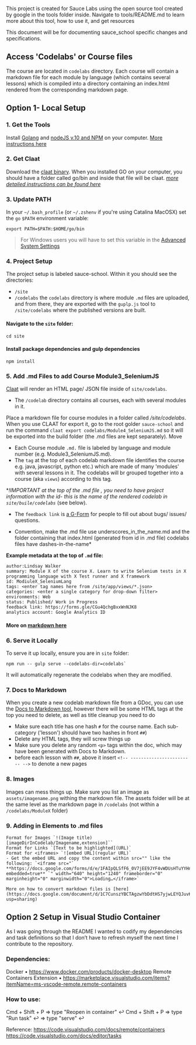 This project is created for Sauce Labs using the open source tool created by google in the tools folder inside.
Navigate to tools/README.md to learn more about this tool, how to use it, and get resources

This document will be for documenting sauce_school specific changes and specifications.
<!-- -->

## Access 'Codelabs' or Course files
The course are located in `codelabs` directory. Each course will contain a markdown file for each module by language (which contains several lessons) which is compiled into a directory containing an index.html rendered from the corresponding markdown page.

## Option 1- Local Setup
### 1. Get the Tools
 Install [Golang](https://golang.org/dl/) and [nodeJS v.10 and NPM](https://nodejs.org/en/download/) on your computer. [More instructions here](https://medium.com/@zarinlo/publish-technical-tutorials-in-google-codelab-format-b07ef76972cd)

### 2. Get Claat
Download the [claat binary](https://github.com/googlecodelabs/tools/tree/master/claat#install). When you installed GO on your computer, you should have a folder called go/bin and inside that file will be claat.
 [_more detailed instructions can be found here_](https://medium.com/@zarinlo/publish-technical-tutorials-in-google-codelab-format-b07ef76972cd)

### 3. Update PATH
 In your `~/.bash_profile` (or `~/.zshenv` if you're using Catalina MacOSX) set the `go` `$PATH` environment variable:

```
export PATH=$PATH:$HOME/go/bin
```

> For Windows users you will have to set this variable in the [Advanced System Settings](https://docs.oracle.com/en/database/oracle/r-enterprise/1.5.1/oread/creating-and-modifying-environment-variables-on-windows.html#GUID-DD6F9982-60D5-48F6-8270-A27EC53807D0)

### 4. Project Setup
 The project setup is labeled sauce-school. Within it you should see the directories:
 * `/site`
 * `/codelabs`
 the `codelabs` directory is where module `.md` files are uploaded, and from there, they are exported with the `guplp.js` tool to `/site/codelabs` where the published versions are built.

#### Navigate to the `site` folder:

```
cd site
```

#### Install package dependencies and gulp dependencies

```
npm install
```

### 5. Add .md Files to add Course Module3_SeleniumJS

[Claat](https://github.com/googlecodelabs/tools) will render an HTML page/ JSON file inside of `site/codelabs`.

*   The `/codelab` directory contains all courses, each with several modules in it.
<!-- -->
 Place a markdown file for course modules in a folder called _/site/codelabs_. When you use CLAAT for export it, go to the root golder `sauce-school` and run the command `claat export codelabs/Module4_SeleniumJS.md` so it will be exported into the build folder (the .md files are kept separately). Move

 * Each Course module `.md.` file is labeled by language and module number (e.g. Module3_SeleniumJS.md).
 * The `tag` at the top of each codelab markdown file identifies the course e.g. java, javascript, python etc.) which are made of many 'modules' with several lessons in it. The codelabs will br grouped together into a course (aka `views`) according to this tag.

  **!IMPORTANT at the top of the .md file , you need to have project information with the id- this is the name of the rendered codelab in `site/buile/codelabs`* (see below).




* The `feedback link` is [a G-Form](https://docs.google.com/forms/d/1QKpJDvv64-YXrCPr_unHL-fBAezRnGzqjruLMKC4ssQ/edit?usp=sharing) for people to fill out about bugs/ issues/ questions.

 * Convention, make the .md file use underscores_in_the_name.md and the folder containing that index.html (generated from id in .md file) codelabs files have dashes-in-the-name*

 **Example metadata at the top of `.md` file:**

```
author:Lindsay Walker
summary: Module X of the course X. Learn to write Selenium tests in X programming language with X Test runner and X framework
id: ModiuleX_SeleniumLang
tags: <enter tag names here from /site/app/views/*.json>  
categories: <enter a single category for drop-down filter>
environments: Web
status: Published/ Work in Progress
feedback link: https://forms.gle/CGu4QchgBxxWnNJK8
analytics account: Google Analytics ID

```
#### More on [markdown here](https://docs.google.com/document/d/1C7CunszYBCTAgzwYbDdtHS7yjwLEYQJuvKVC2ff4MZY/edit?usp=sharing)

### 6. Serve it Locally
 To serve it up locally, ensure you are in `site` folder:
```
npm run -- gulp serve --codelabs-dir=codelabs`
```
It will automatically regenerate the codelabs when they are modified.

### 7. Docs to Markdown
When you create a new codelab markdown file from a GDoc, you can use the [Docs to Markdown tool](https://gsuite.google.com/marketplace/app/docs_to_markdown/700168918607), however there will be some HTML tags at the top you need to delete, as well as title cleanup you need to do
 - Make sure each title has one hash `#` for the course name. Each sub-category ('lesson') should have two hashes in front `##`)
 - Delete any HTML tags, they will screw things up
 - Make sure you delete any random `<p>` tags within the doc, which may have been generated with Docs to Markdown.
 - before each lesson with `##`, above it insert `<!-- ------------------------ -->` to denote a new pages


###  8. Images
Images can mess things up. Make sure you list an image as `assets/imagename.png` withing the markdown file. The assets folder will be at the same level as the markdown page in `/codelabs` (not within a `/codelabs/ModuleX` folder)

### 9. Adding in Elements to .md files
    Format for Images `!(Image title)[imageDirInCodelab/Imagename,extension]``
    Format for Links `[Text to be highlighted](URL)`
    Format for <iframes> `![embed URL](regular URL)`
    - Get the embed URL and copy the content within src="" like the following: `<iframe src="` **https://docs.google.com/forms/d/e/1FAIpQLSfF6_0V7jEE9JYF4vWDUsHTuYYHnQbaEsMGtfeTcr8arxZgzg/viewform?embedded=true** `" width="640" height="1240" frameborder="0" marginheight="0" marginwidth="0">Loading…</iframe>`

    More on how to convert markdown files is [here](https://docs.google.com/document/d/1C7CunszYBCTAgzwYbDdtHS7yjwLEYQJuvKVC2ff4MZY/edit?usp=sharing)

## Option 2 Setup in Visual Studio Container
As I was going through the README I wanted to codify my dependencies and task definitions so that I don’t have to refresh myself the next time I contribute to the repository.

### Dependencies:
Docker • https://www.docker.com/products/docker-desktop
Remote Containers Extension • https://marketplace.visualstudio.com/items?itemName=ms-vscode-remote.remote-containers

### How to use:
Cmd + Shift + P => type "Reopen in container" ↩
Cmd + Shift + P => type "Run task" ↩ => type "serve" ↩

Reference:
https://code.visualstudio.com/docs/remote/containers
https://code.visualstudio.com/docs/editor/tasks
